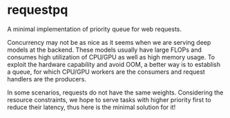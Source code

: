 # requestpq
A minimal implementation of priority queue for web requests. 

Concurrency may not be as nice as it seems when we are serving deep models at the backend. These models usually have large FLOPs and consumes high utilization of CPU/GPU as well as high memory usage. To exploit the hardware capability and avoid OOM, a better way is to establish a queue, for which CPU/GPU workers are the consumers and request handlers are the producers.

In some scenarios, requests do not have the same weights. Considering the resource constraints, we hope to serve tasks with higher priority first to reduce their latency, thus here is the minimal solution for it! 
